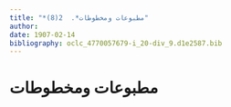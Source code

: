 ```yaml
---
title: "*مطبوعات ومخطوطات*.  2(8)"
author: 
date: 1907-02-14
bibliography: oclc_4770057679-i_20-div_9.d1e2587.bib
---
```




#  مطبوعات ومخطوطات 

